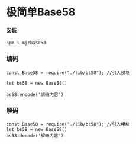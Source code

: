 # 极简单Base58
#### 安装
```
npm i mjrbase58
```
### 编码
```
const Base58 = require("./lib/bs58"); //引入模块

let bs58 = new Base58()

bs58.encode('编码内容')
```
### 解码
```
const Base58 = require("./lib/bs58"); //引入模块
let bs58 = new Base58()
bs58.decode('解码内容')
```

